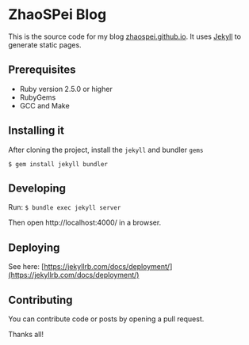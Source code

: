 # ZhaoSPei Blog

This is the source code for my blog [zhaospei.github.io](https://zhaospei.github.io/). It uses [Jekyll](https://jekyllrb.com/) to generate static pages.

## Prerequisites
- Ruby version 2.5.0 or higher
- RubyGems
- GCC and Make

## Installing it

After cloning the project, install the `jekyll` and bundler `gems`

`$ gem install jekyll bundler`

## Developing

Run: `$ bundle exec jekyll server`

Then open http://localhost:4000/ in a browser.

## Deploying

See here: [https://jekyllrb.com/docs/deployment/](https://jekyllrb.com/docs/deployment/)

## Contributing

You can contribute code or posts by opening a pull request. 

Thanks all!
